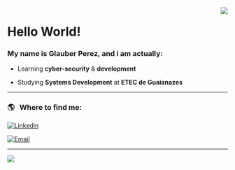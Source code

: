 <img align='right' src="https://github-readme-stats.vercel.app/api?username=glauberperez&show_icons=true&theme=chartreuse-dark&cache_seconds=2300">

# Hello World! 

### My name is Glauber Perez, and i am actually:

<p>

+ Learning **cyber-security** & **development**

+ Studying **Systems Development** at **ETEC de Guaianazes**

</p>

---

### :earth_americas: &nbsp; Where to find me:

[![Linkedin](https://img.shields.io/badge/-glauberperez-blue?style=flat-square&logo=Linkedin&logoColor=white&link=https://www.linkedin.com/in/glauber-perez-10186821a/)](LINK-DO-SEU-LINKEDIN)

[![Email](https://img.shields.io/badge/-glauber2070@hotmail.com-006bed?style=flat-square&logo=Gmail&logoColor=white&link=mailto:glauber2070@hotmail.com)](mailto:glauber2070@hotmail.com)

---

<a href="#">
  <img src="https://raw.githubusercontent.com/glauberperez/glauberperez/output/github-contribution-grid-snake.svg"></img>
</a>
